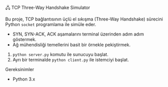 🖧 TCP Three-Way Handshake Simulator

Bu proje, TCP bağlantısının üçlü el sıkışma (Three-Way Handshake) sürecini Python `socket` programlama ile simüle eder.

- SYN, SYN-ACK, ACK aşamalarını terminal üzerinden adım adım göstermek.
- Ağ mühendisliği temellerini basit bir örnekle pekiştirmek.

1. `python server.py` komutu ile sunucuyu başlat.
2. Ayrı bir terminalde `python client.py` ile istemciyi başlat.

Gereksinimler
- Python 3.x

